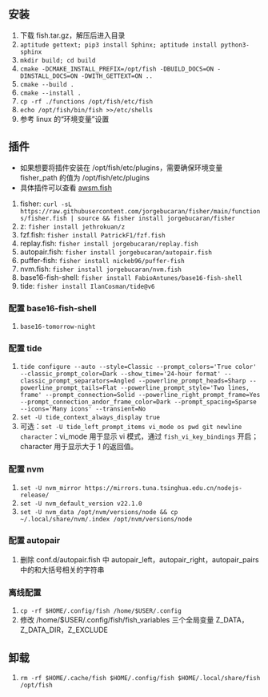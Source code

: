 ## 安装

1. 下载 fish.tar.gz，解压后进入目录
2. `aptitude gettext; pip3 install Sphinx; aptitude install python3-sphinx`
3. `mkdir build; cd build`
4. `cmake -DCMAKE_INSTALL_PREFIX=/opt/fish -DBUILD_DOCS=ON -DINSTALL_DOCS=ON -DWITH_GETTEXT=ON ..`
5. `cmake --build .`
6. `cmake --install .`
7. `cp -rf ./functions /opt/fish/etc/fish`
8. `echo /opt/fish/bin/fish >>/etc/shells`
9. 参考 linux 的“环境变量”设置


## 插件

- 如果想要将插件安装在 /opt/fish/etc/plugins，需要确保环境变量 fisher_path 的值为 /opt/fish/etc/plugins
- 具体插件可以查看 [awsm.fish](https://github.com/jorgebucaran/awsm.fish)

1. fisher: `curl -sL https://raw.githubusercontent.com/jorgebucaran/fisher/main/functions/fisher.fish | source && fisher install jorgebucaran/fisher`
2. z: `fisher install jethrokuan/z`
3. fzf.fish: `fisher install PatrickF1/fzf.fish`
4. replay.fish: `fisher install jorgebucaran/replay.fish`
5. autopair.fish: `fisher install jorgebucaran/autopair.fish`
6. puffer-fish: `fisher install nickeb96/puffer-fish`
7. nvm.fish: `fisher install jorgebucaran/nvm.fish`
8. base16-fish-shell: `fisher install FabioAntunes/base16-fish-shell`
9. tide: `fisher install IlanCosman/tide@v6`

### 配置 base16-fish-shell

1. `base16-tomorrow-night`

### 配置 tide

1. `tide configure --auto --style=Classic --prompt_colors='True color' --classic_prompt_color=Dark --show_time='24-hour format' --classic_prompt_separators=Angled --powerline_prompt_heads=Sharp --powerline_prompt_tails=Flat --powerline_prompt_style='Two lines, frame' --prompt_connection=Solid --powerline_right_prompt_frame=Yes --prompt_connection_andor_frame_color=Dark --prompt_spacing=Sparse --icons='Many icons' --transient=No`
2. `set -U tide_context_always_display true`
3. 可选：`set -U tide_left_prompt_items vi_mode os pwd git newline character`：vi_mode 用于显示 vi 模式，通过 `fish_vi_key_bindings` 开启；character 用于显示大于 1 的返回值。

### 配置 nvm

1. `set -U nvm_mirror https://mirrors.tuna.tsinghua.edu.cn/nodejs-release/`
2. `set -U nvm_default_version v22.1.0`
3. `set -U nvm_data /opt/nvm/versions/node && cp ~/.local/share/nvm/.index /opt/nvm/versions/node`

### 配置 autopair

1. 删除 conf.d/autopair.fish 中 autopair_left，autopair_right，autopair_pairs 中的和大括号相关的字符串

### 离线配置

1. `cp -rf $HOME/.config/fish /home/$USER/.config`
2. 修改 /home/$USER/.config/fish/fish_variables 三个全局变量 Z_DATA，Z_DATA_DIR，Z_EXCLUDE


## 卸载

1. `rm -rf $HOME/.cache/fish $HOME/.config/fish $HOME/.local/share/fish /opt/fish`
